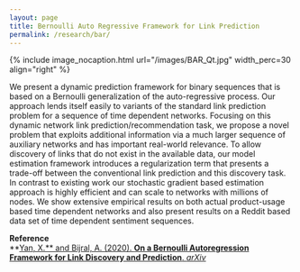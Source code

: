 ```yaml
---
layout: page
title: Bernoulli Auto Regressive Framework for Link Prediction
permalink: /research/bar/
---
```


{% include image_nocaption.html url="/images/BAR_Qt.jpg" width_perc=30 align="right" %}

We present a dynamic prediction framework for binary sequences that is based on a Bernoulli generalization of the auto-regressive process. Our approach lends itself easily to variants of the standard link prediction problem for a sequence of time dependent networks. Focusing on this dynamic network link prediction/recommendation task, we propose a novel problem that exploits additional information via a much larger sequence of auxiliary networks and has important real-world relevance. To allow discovery of links that do not exist in the available data, our model estimation framework introduces a regularization term that presents a trade-off between the conventional link prediction and this discovery task. In contrast to existing work our stochastic gradient based estimation approach is highly efficient and can scale to networks with millions of nodes. We show extensive empirical results on both actual product-usage based time dependent networks and also present results on a Reddit based data set of time dependent sentiment sequences.

**Reference**<br/>
**[Yan, X.** and Bijral, A. (2020). **On a Bernoulli Autoregression Framework for Link Discovery and Prediction**. *arXiv*](https://arxiv.org/abs/2007.11811)